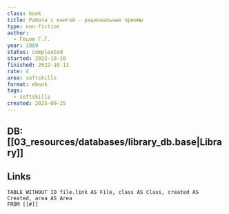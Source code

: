 ```yaml
---
class: book
title: Работа с книгой - рациональные приемы
type: non-fiction
author:
  - Гецов Г.Г.
year: 1989
status: compleated
started: 2022-10-10
finished: 2022-10-11
rate: 4
area: softskills
format: ebook
tags:
  - softskills
created: 2025-09-25
---
```

## DB: [[03_resources/databases/library_db.base|Library]]

## Links

```dataview
TABLE WITHOUT ID file.link AS File, class AS Class, created AS Created, area AS Area
FROM [[#]]
````